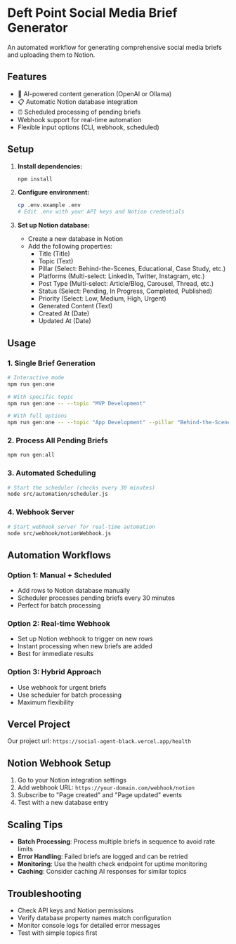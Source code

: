 # Deft Point Social Media Brief Generator

An automated workflow for generating comprehensive social media briefs and uploading them to Notion.

## Features

- 🤖 AI-powered content generation (OpenAI or Ollama)
- 📋 Automatic Notion database integration
- ⏰ Scheduled processing of pending briefs
-  Webhook support for real-time automation
-  Flexible input options (CLI, webhook, scheduled)

## Setup

1. **Install dependencies:**
   ```bash
   npm install
   ```

2. **Configure environment:**
   ```bash
   cp .env.example .env
   # Edit .env with your API keys and Notion credentials
   ```

3. **Set up Notion database:**
   - Create a new database in Notion
   - Add the following properties:
     - Title (Title)
     - Topic (Text)
     - Pillar (Select: Behind-the-Scenes, Educational, Case Study, etc.)
     - Platforms (Multi-select: LinkedIn, Twitter, Instagram, etc.)
     - Post Type (Multi-select: Article/Blog, Carousel, Thread, etc.)
     - Status (Select: Pending, In Progress, Completed, Published)
     - Priority (Select: Low, Medium, High, Urgent)
     - Generated Content (Text)
     - Created At (Date)
     - Updated At (Date)

## Usage

### 1. Single Brief Generation
```bash
# Interactive mode
npm run gen:one

# With specific topic
npm run gen:one -- --topic "MVP Development"

# With full options
npm run gen:one -- --topic "App Development" --pillar "Behind-the-Scenes" --platform "LinkedIn,Twitter" --postType "Article,Carousel"
```

### 2. Process All Pending Briefs
```bash
npm run gen:all
```

### 3. Automated Scheduling
```bash
# Start the scheduler (checks every 30 minutes)
node src/automation/scheduler.js
```

### 4. Webhook Server
```bash
# Start webhook server for real-time automation
node src/webhook/notionWebhook.js
```

## Automation Workflows

### Option 1: Manual + Scheduled
- Add rows to Notion database manually
- Scheduler processes pending briefs every 30 minutes
- Perfect for batch processing

### Option 2: Real-time Webhook
- Set up Notion webhook to trigger on new rows
- Instant processing when new briefs are added
- Best for immediate results

### Option 3: Hybrid Approach
- Use webhook for urgent briefs
- Use scheduler for batch processing
- Maximum flexibility

## Vercel Project
Our project url: `https://social-agent-black.vercel.app/health`
## Notion Webhook Setup

1. Go to your Notion integration settings
2. Add webhook URL: `https://your-domain.com/webhook/notion`
3. Subscribe to "Page created" and "Page updated" events
4. Test with a new database entry

## Scaling Tips

- **Batch Processing**: Process multiple briefs in sequence to avoid rate limits
- **Error Handling**: Failed briefs are logged and can be retried
- **Monitoring**: Use the health check endpoint for uptime monitoring
- **Caching**: Consider caching AI responses for similar topics

## Troubleshooting

- Check API keys and Notion permissions
- Verify database property names match configuration
- Monitor console logs for detailed error messages
- Test with simple topics first
